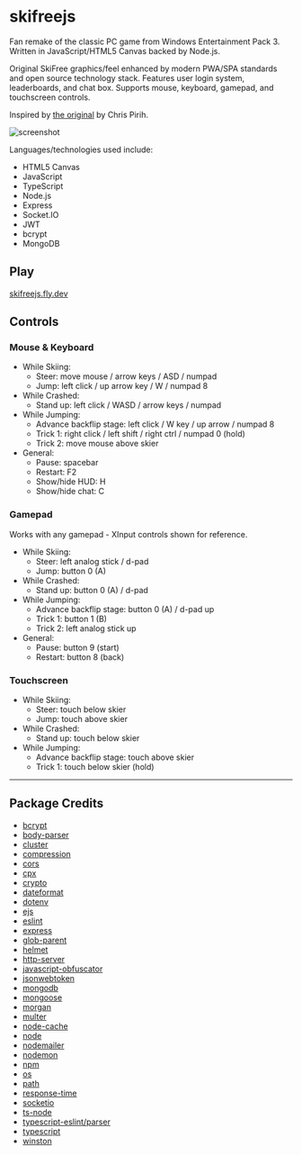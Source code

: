 # skifreejs
Fan remake of the classic PC game from Windows Entertainment Pack 3. Written in JavaScript/HTML5 Canvas backed by Node.js.

Original SkiFree graphics/feel enhanced by modern PWA/SPA standards and open source technology stack. Features user login system, leaderboards, and chat box. Supports mouse, keyboard, gamepad, and touchscreen controls.

Inspired by [the original](https://ski.ihoc.net/) by Chris Pirih.

![screenshot](https://user-images.githubusercontent.com/1410481/107723050-3be67380-6cae-11eb-9cf6-32e21a840cb4.png)

Languages/technologies used include:
- HTML5 Canvas
- JavaScript
- TypeScript
- Node.js
- Express
- Socket.IO
- JWT
- bcrypt
- MongoDB

## Play
[skifreejs.fly.dev](https://skifreejs.fly.dev/)

## Controls
### Mouse & Keyboard
- While Skiing:
    - Steer: move mouse / arrow keys / ASD / numpad
    - Jump: left click / up arrow key / W / numpad 8
- While Crashed:
    - Stand up: left click / WASD / arrow keys / numpad
- While Jumping:
    - Advance backflip stage: left click / W key / up arrow / numpad 8
    - Trick 1: right click / left shift / right ctrl / numpad 0 (hold)
    - Trick 2: move mouse above skier
- General:
    - Pause: spacebar
    - Restart: F2
    - Show/hide HUD: H
    - Show/hide chat: C

### Gamepad
Works with any gamepad - XInput controls shown for reference.
- While Skiing:
    - Steer: left analog stick / d-pad
    - Jump: button 0 (A)
- While Crashed:
    - Stand up: button 0 (A) / d-pad
- While Jumping:
    - Advance backflip stage: button 0 (A) / d-pad up
    - Trick 1: button 1 (B)
    - Trick 2: left analog stick up
- General:
    - Pause: button 9 (start)
    - Restart: button 8 (back)

### Touchscreen
- While Skiing:
    - Steer: touch below skier
    - Jump: touch above skier
- While Crashed:
    - Stand up: touch below skier
- While Jumping:
    - Advance backflip stage: touch above skier
    - Trick 1: touch below skier (hold)

---

## Package Credits
- [bcrypt](https://github.com/kelektiv/node.bcrypt.js)
- [body-parser](https://github.com/expressjs/body-parser)
- [cluster](https://github.com/LearnBoost/cluster)
- [compression](https://github.com/expressjs/compression)
- [cors](https://github.com/expressjs/cors)
- [cpx](https://github.com/mysticatea/cpx)
- [crypto](https://github.com/nodejs/node/blob/master/doc/api/crypto.md)
- [dateformat](https://github.com/felixge/node-dateformat)
- [dotenv](https://github.com/motdotla/dotenv)
- [ejs](https://github.com/mde/ejs)
- [eslint](https://github.com/eslint/eslint)
- [express](https://github.com/expressjs/express)
- [glob-parent](https://www.npmjs.com/package/glob-parent)
- [helmet](https://github.com/helmetjs/helmet)
- [http-server](https://github.com/http-party/http-server)
- [javascript-obfuscator](https://github.com/javascript-obfuscator/javascript-obfuscator)
- [jsonwebtoken](https://github.com/auth0/node-jsonwebtoken)
- [mongodb](https://github.com/mongodb/node-mongodb-native)
- [mongoose](https://github.com/Automattic/mongoose)
- [morgan](https://github.com/expressjs/morgan)
- [multer](https://github.com/expressjs/multer)
- [node-cache](https://github.com/node-cache/node-cache)
- [node](https://nodejs.org/en/)
- [nodemailer](https://github.com/nodemailer/nodemailer)
- [nodemon](https://github.com/remy/nodemon)
- [npm](https://www.npmjs.com/package/npm)
- [os](https://nodejs.org/api/os.html)
- [path](https://github.com/jinder/path)
- [response-time](https://github.com/expressjs/response-time)
- [socketio](https://github.com/socketio/socket.io)
- [ts-node](https://github.com/TypeStrong/ts-node)
- [typescript-eslint/parser](https://github.com/typescript-eslint/typescript-eslint)
- [typescript](https://github.com/Microsoft/TypeScript)
- [winston](https://github.com/winstonjs/winston)
